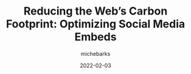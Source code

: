 ---
author: michebarks
date: 2022-02-03
draft: true
publisher: smashingmag
tags:
  - embed-code
  - sustainability
  - performance
target_url: https://www.smashingmagazine.com/2022/02/reducing-web-carbon-footprint-optimizing-social-media-embeds/
title: "Reducing the Web’s Carbon Footprint: Optimizing Social Media Embeds"
---